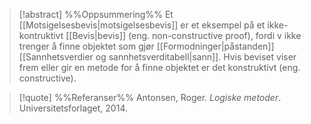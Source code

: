 
> [!abstract] %%Oppsummering%%
Et [[Motsigelsesbevis|motsigelsesbevis]] er et eksempel på et ikke-kontruktivt [[Bevis|bevis]] (eng. non-constructive proof), fordi v ikke trenger å finne objektet som gjør [[Formodninger|påstanden]] [[Sannhetsverdier og sannhetsverditabell|sann]]. Hvis beviset viser frem eller gir en metode for å finne objektet er det konstruktivt (eng. constructive).

> [!quote] %%Referanser%%
Antonsen, Roger. *Logiske metoder*. Universitetsforlaget, 2014.